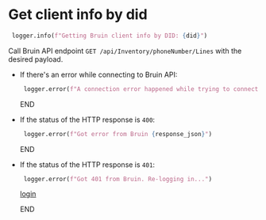 # Get client info by did

```python
 logger.info(f"Getting Bruin client info by DID: {did}")
```

Call Bruin API endpoint `GET /api/Inventory/phoneNumber/Lines` with the desired payload.

* If there's an error while connecting to Bruin API:
  ```python
   logger.error(f"A connection error happened while trying to connect to Bruin API -> {e}")
  ```
  END

* If the status of the HTTP response is `400`:
  ```python
   logger.error(f"Got error from Bruin {response_json}")
  ```
  END

* If the status of the HTTP response is `401`:
  ```python
   logger.error(f"Got 401 from Bruin. Re-logging in...")
  ```
  [login](../../clients/bruin_client/login.md)

  END
